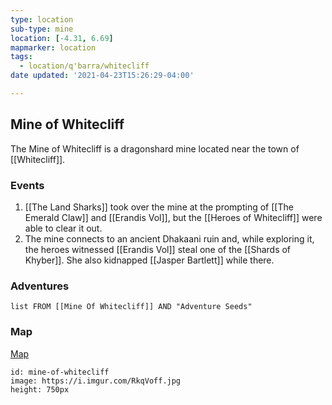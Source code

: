 ```yaml
---
type: location
sub-type: mine
location: [-4.31, 6.69]
mapmarker: location
tags:
  - location/q'barra/whitecliff
date updated: '2021-04-23T15:26:29-04:00'

---
```


## Mine of Whitecliff

The Mine of Whitecliff is a dragonshard mine located near the town of [[Whitecliff]].

### Events

1. [[The Land Sharks]] took over the mine at the prompting of [[The Emerald Claw]] and [[Erandis Vol]], but the [[Heroes of Whitecliff]] were able to clear it out.
2. The mine connects to an ancient Dhakaani ruin and, while exploring it, the heroes witnessed [[Erandis Vol]] steal one of the [[Shards of Khyber]]. She also kidnapped [[Jasper Bartlett]] while there.

### Adventures

```dataview
list FROM [[Mine Of Whitecliff]] AND "Adventure Seeds"
```

### Map

[Map](https://i.imgur.com/RkqVoff.jpg)

```leaflet
id: mine-of-whitecliff
image: https://i.imgur.com/RkqVoff.jpg
height: 750px
```
